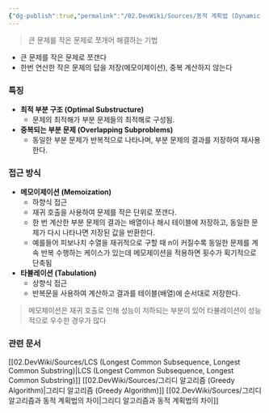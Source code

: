 ```yaml
---
{"dg-publish":true,"permalink":"/02.DevWiki/Sources/동적 계획법 (Dynamic Programming)/","noteIcon":"","created":"2025-06-07T03:15:43.635+09:00","updated":"2025-08-03T20:50:18.032+09:00"}
---
```



> 큰 문제를 작은 문제로 쪼개어 해결하는 기법

- 큰 문제를 작은 문제로 쪼갠다
- 한번 연산한 작은 문제의 답을 저장(메모이제이션), 중복 계산하지 않는다

### 특징
- **최적 부분 구조 (Optimal Substructure)**
    - 문제의 최적해가 부분 문제들의 최적해로 구성됨.
- **중복되는 부분 문제 (Overlapping Subproblems)**
    - 동일한 부분 문제가 반복적으로 나타나며, 부분 문제의 결과를 저장하여 재사용 한다.

### 접근 방식
- **메모이제이션 (Memoization)**
	- 하향식 접근
    - 재귀 호출을 사용하여 문제를 작은 단위로 쪼갠다.
    - 한 번 계산한 부분 문제의 결과는 배열이나 해시 테이블에 저장하고, 동일한 문제가 다시 나타나면 저장된 값을 반환한다.
    - 예를들어 피보나치 수열을 재귀적으로 구할 때 n이 커질수록 동일한 문제를 계속 반복 수행하는 케이스가 있는데 메모제이션을 적용하면 횟수가 획기적으로 단축됨
- **타뷸레이션 (Tabulation)**
	- 상향식 접근
    - 반복문을 사용하여 계산하고 결과를 테이블(배열)에 순서대로 저장한다.

> 메모제이션은 재귀 호출로 인해 성능이 저하되는 부분이 있어 타뷸레이션이 성능적으로 우수한 경우가 많다

### 관련 문서
[[02.DevWiki/Sources/LCS (Longest Common Subsequence, Longest Common Substring)\|LCS (Longest Common Subsequence, Longest Common Substring)]]
[[02.DevWiki/Sources/그리디 알고리즘 (Greedy Algorithm)\|그리디 알고리즘 (Greedy Algorithm)]]
[[02.DevWiki/Sources/그리디 알고리즘과 동적 계획법의 차이\|그리디 알고리즘과 동적 계획법의 차이]]